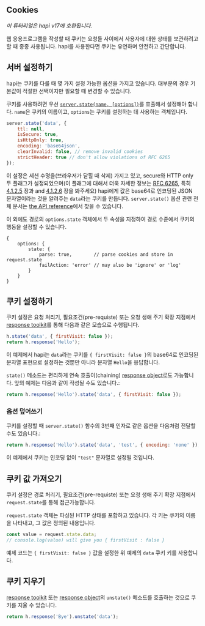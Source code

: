 ## Cookies

_이 튜터리얼은 hapi v17에 호환됩니다._

웹 응용프로그램을 작성할 때 쿠키는 요청들 사이에서 사용자에 대한 상태를 보관하려고 할 때 종종 사용됩니다. hapi를 사용한다면 쿠키는 유연하며 안전하고 간단합니다.

## 서버 설정하기

hapi는 쿠키를 다룰 때 몇 가지 설정 가능한 옵션을 가지고 있습니다. 대부분의 경우 기본값이 적절한 선택이지만 필요할 때 변경할 수 있습니다.

쿠키를 사용하려면 우선 [`server.state(name, [options])`](/api#-serverstatename-options)를 호출해서 설정해야 합니다. `name`은 쿠키의 이름이고, `options`는 쿠키를 설정하는 데 사용하는 객체입니다.

```javascript
server.state('data', {
    ttl: null,
    isSecure: true,
    isHttpOnly: true,
    encoding: 'base64json',
    clearInvalid: false, // remove invalid cookies
    strictHeader: true // don't allow violations of RFC 6265
});
```

이 설정은 세션 수명을(브라우저가 닫힐 때 삭제) 가지고 있고, secure와 HTTP only 두 플래그가 설정되었으며(이 플래그에 대해서 더욱 자세한 정보는 [RFC 6265](http://tools.ietf.org/html/rfc6265), 특히 [4.1.2.5](http://tools.ietf.org/html/rfc6265#section-4.1.2.5) 장과 and [4.1.2.6](http://tools.ietf.org/html/rfc6265#section-4.1.2.6) 장을 봐주세요) hapi에게 값은 base64로 인코딩된 JSON 문자열이라는 것을 알려주는 `data`라는 쿠키를 만듭니다. `server.state()` 옵션 관련 전체 문서는 [the API reference](/api#serverstatename-options)에서 찾을 수 있습니다.

이 외에도 경로의 `options.state` 객체에서 두 속성을 지정하여 경로 수준에서 쿠키의 행동을 설정할 수 있습니다.

```json5
{
    options: {
        state: {
            parse: true,        // parse cookies and store in request.state
            failAction: 'error' // may also be 'ignore' or 'log'
        }
    }
}
```

## 쿠키 설정하기

쿠키 설정은 요청 처리기, 필요조건(pre-requiste) 또는 요청 생애 주기 확장 지점에서 [response toolkit](/api#response-toolkit)를 통해 다음과 같은 모습으로 수행됩니다.

```javascript
h.state('data', { firstVisit: false });
return h.response('Hello');
```

이 예제에서 hapi는 `data`라는 쿠키를 `{ firstVisit: false }`의 base64로 인코딩된 문자열 표현으로 설정하는 것뿐만 아니라 문자열 `Hello`을 응답합니다.

`state()` 메소드는 편리하게 연속 호출이(chaining) [response object](/api#response-object)로도 가능합니다. 앞의 예제는 다음과 같이 작성될 수도 있습니다.:

```javascript
return h.response('Hello').state('data', { firstVisit: false });
```

### 옵션 덮어쓰기

쿠키를 설정할 때 `server.state()` 함수의 3번째 인자로 같은 옵션을 다음처럼 전달할 수도 있습니다.:

```javascript
return h.response('Hello').state('data', 'test', { encoding: 'none' });
```

이 예제에서 쿠키는 인코딩 없이 `"test"` 문자열로 설정될 것입니다.

## 쿠키 값 가져오기

쿠키 설정은 경로 처리기, 필요조건(pre-requiste) 또는 요청 생애 주기 확장 지점에서 `request.state`를 통해 접근가능합니다.

`request.state` 객체는 파싱된 HTTP 상태를 포함하고 있습니다. 각 키는 쿠키의 이름을 나타내고, 그 값은 정의된 내용입니다.

```javascript
const value = request.state.data;
// console.log(value) will give you { firstVisit : false }
```

예제 코드는 `{ firstVisit: false }` 값을 설정한 위 예제의 `data` 쿠키 키를 사용합니다.

## 쿠키 지우기
[response toolkit](/api#response-toolkit) 또는 [response object](/api#response-object)의 `unstate()` 메소드를 호출하는 것으로 쿠키를 지울 수 있습니다.

```javascript
return h.response('Bye').unstate('data');
```

